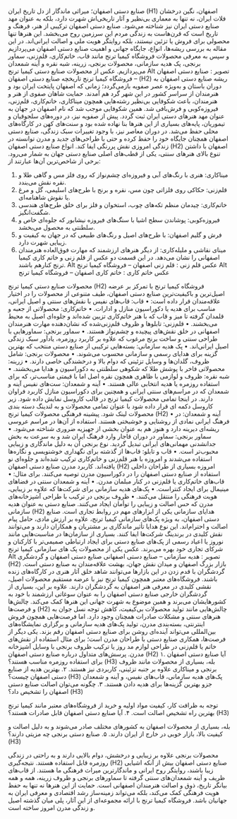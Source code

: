
صنایع دستی اصفهان؛ میراثی ماندگار از دل تاریخ ایران   (H1)
اصفهان، نگین درخشان فلات ایران، نه تنها به معماری بی‌نظیر و آثار تاریخی‌اش شهرت دارد، بلکه به عنوان مهد صنایع دستی ایران نیز شناخته می‌شود. صنایع دستی اصفهان ترکیبی از هنر، فرهنگ و تاریخ است که قرن‌هاست به زندگی مردم این سرزمین روح می‌بخشد. این هنرها تنها محصولی برای فروش یا تزئین نیستند، بلکه روایتگر هویت ملی و اصالت ایرانی‌اند. در این مقاله به بررسی ریشه‌ها، انواع، جایگاه جهانی و اهمیت صنایع دستی اصفهان می‌پردازیم و سپس به معرفی محصولات فروشگاه کیمیا ترنج مانند قاب، خاتم‌کاری، قلم‌زنی، سماور برنجی، پک هدیه سازمانی، محصولات برنجی، زرینه، شبه نقره و آینه شمعدان می‌پردازیم.
عکس از محصولات صنایع دستی کیمیا ترنج
Alt  تصویر : صنایع دستی اصفهان – فروشگاه کیمیا ترنج
تاریخچه صنایع دستی اصفهان  (H2)
ریشه صنایع دستی اصفهان به دوران باستان و به‌ویژه عصر صفویه بازمی‌گردد؛ زمانی که اصفهان پایتخت ایران بود و هنرمندان از سراسر کشور در این شهر گرد هم آمدند. حمایت شاهان صفوی از هنر و هنرمندان، باعث شکوفایی بی‌نظیر رشته‌هایی همچون میناکاری، خاتم‌کاری، قلم‌زنی، فیروزه‌کوبی و فرش‌بافی شد. همین شکوفایی موجب شد که نام اصفهان در جهان به عنوان مهد هنرهای دستی ایران ثبت گردد. پیش از صفویه نیز، در دوره‌های سلجوقیان و تیموریان، پایه‌های بسیاری از این هنرها بنا نهاده شده بود و سنت‌های کهن در کارگاه‌های محلی حفظ می‌شد.
در دوران معاصر نیز، با وجود تغییرات سبک زندگی، صنایع دستی اصفهان همچنان جایگاه خود را حفظ کرده و حتی با طراحی‌های جدید و مدرن توانسته در زندگی امروزی نقش پررنگی ایفا کند.
انواع صنایع دستی اصفهان  (H2)
اصفهان با داشتن تنوع بالای هنرهای سنتی، یکی از قطب‌های اصلی صنایع دستی جهان به شمار می‌رود. برخی از شاخص‌ترین آن‌ها عبارتند از:
1.	میناکاری: هنری با رنگ‌های آبی و فیروزه‌ای چشم‌نواز که روی فلز مس و گاهی طلا و نقره نقش می‌بندد.
2.	قلم‌زنی: حکاکی روی فلزاتی چون مس، نقره و برنج با طرح‌های اسلیمی، گل و مرغ یا نقوش شاهنامه‌ای.
3.	خاتم‌کاری: چیدمان منظم تکه‌های چوب، استخوان و فلز برای خلق طرح‌های هندسی شگفت‌انگیز.
4.	فیروزه‌کوبی: پوشاندن سطح اشیا با سنگ‌های فیروزه نیشابور که جلوه‌ای خاص و سلطنتی به محصول می‌بخشد.
5.	فرش و گلیم اصفهان: با طرح‌های اصیل و رنگ‌های طبیعی که در جهان به کیفیت و زیبایی شهرت دارد.
6.	مینای نقاشی و ملیله‌کاری: از دیگر هنرهای ارزشمند که مهارت فوق‌العاده هنرمندان اصفهانی را نشان می‌دهد.
در این قسمت دو عکس از قلم زنی و خاتم کاری کیمیا ترنج کنارهم باشند.
Alt  عکس قلم زنی : قلم زنی اصفهان – فروشگاه کیمیا ترنج
Alt  عکس خاتم کاری : خاتم کاری اصفهان – فروشگاه کیمیا ترنج

محصولات صنایع دستی کیمیا ترنج (H2)
فروشگاه کیمیا ترنج با تمرکز بر عرضه اصیل‌ترین و باکیفیت‌ترین صنایع دستی اصفهان، طیف متنوعی از محصولات را در اختیار علاقه‌مندان قرار داده است:
•	قاب: قاب‌های نفیس با نقش‌های سنتی و اصیل ایرانی، مناسب برای هدیه یا دکوراسیون منازل و ادارات.
•	خاتم‌کاری: محصولاتی از جعبه و قلمدان گرفته تا میز و قاب که با هنر خاتم‌کاری تزیین شده‌اند و جلوه‌ای اصیل به محیط می‌بخشند.
•	قلم‌زنی: تابلوها و ظروف قلم‌زنی‌شده که نشان‌دهنده مهارت هنرمندان اصفهانی در خلق نقش‌های پیچیده و چشم‌نواز هستند.
•	سماور برنجی: سماورهایی با طراحی سنتی و ساخت برنج مرغوب که علاوه بر کاربرد روزمره، یادآور سبک زندگی اصیل ایرانی‌اند.
•	پک هدیه سازمانی: بسته‌هایی ترکیبی از صنایع دستی منتخب که بهترین گزینه برای هدایای رسمی و سازمانی محسوب می‌شوند.
•	محصولات برنجی: شامل ظروف، گلدان‌ها و وسایل تزئینی که دوام بالا و درخشندگی خاصی دارند.
•	زرینه: محصولاتی فاخر با پوشش طلا که شکوهی سلطنتی به دکوراسیون و هدایا می‌بخشند.
•	شبه نقره: ظروف و لوازمی با ظاهری همچون نقره اصل اما با قیمتی مناسب‌تر، که برای استفاده روزمره یا هدیه انتخابی عالی هستند.
•	آینه و شمعدان: ست‌های نفیس آینه و شمعدان که در مراسم‌های سنتی ایرانی و همچنین برای دکوراسیون منازل کاربرد فراوان دارند.
در اینجا تمامی محصولات کیمیا ترنج در قالب کاروسل نمایش داده شود. زیر کاروسل دکمه ای قرار داده شود با عنوان تمامی محصولات و به لندینگ دسته بندی محصولات لینک شود.
پیشینه فرهنگی محصولات کیمیا ترنج (H2)
•	آینه و شمعدان: در فرهنگ ایرانی نمادی از روشنایی و خوشبختی هستند. استفاده از آن‌ها در مراسم عروسی ریشه‌ای دیرینه دارد و هنوز هم به عنوان بخشی از جهیزیه ضروری شناخته می‌شود.
•	سماور برنجی: سماور در دوران قاجار وارد فرهنگ ایران شد و به سرعت به بخش جدانشدنی مهمانی‌های ایرانی تبدیل گردید. نوع برنجی آن به دلیل ماندگاری و زیبایی محبوب‌تر است.
•	قاب و تابلو: قاب‌ها از گذشته برای نگهداری خوشنویسی و نگاره‌ها استفاده می‌شدند و امروزه با هنر قلم‌زنی و خاتم‌کاری ترکیب شده‌اند و جلوه‌ای نو یافته‌اند.
کاربرد مدرن صنایع دستی اصفهان (H2)
امروزه بسیاری از طراحان داخلی استفاده از صنایع دستی اصفهان را در دکوراسیون مدرن توصیه می‌کنند. برای مثال:
•	قاب‌های خاتم‌کاری یا قلم‌زنی در کنار مبلمان مدرن.
•	آینه و شمعدان سنتی در فضاهای مینیمال برای ایجاد کنتراست.
•	پک‌های هدیه سازمانی برای شرکت‌ها که علاوه بر زیبایی، هویت فرهنگی را منتقل می‌کنند.
•	ظروف برنجی در ترکیب با طراحی آشپزخانه‌های مدرن که حس اصالت و زیبایی را توأمان ایجاد می‌کنند.
صنایع دستی به عنوان هدیه سازمانی (H2)
هدایای سازمانی یکی از ابزارهای مهم در روابط تجاری است. صنایع دستی اصفهان، به ویژه پک‌های سازمانی کیمیا ترنج، علاوه بر ارزش مادی، حامل پیام اصالت و احترام‌اند. این نوع هدایا تأثیر ماندگاری بر مشتریان و همکاران دارند و می‌توانند نقش کلیدی در برندینگ شرکت‌ها ایفا کنند. بسیاری از سازمان‌ها در مناسبت‌هایی مانند نوروز یا اعیاد رسمی از پک‌های صنایع دستی برای ایجاد ارتباطی صمیمی‌تر با کارکنان و شرکای تجاری خود بهره می‌برند.
عکس یکی از محصولات پک های سازمانی کیمیا ترنج
Alt   تصویر : هدیه سازمانی – صنایع دستی اصفهانی
صنایع دستی اصفهان و گردشگری (H2)
بازار بزرگ اصفهان و میدان نقش جهان، بهشت علاقه‌مندان به صنایع دستی است. گردشگران با قدم زدن در این بازارها می‌توانند شاهد خلق آثار هنری در کارگاه‌های زنده باشند. فروشگاه‌های معتبر همچون کیمیا ترنج نیز با عرضه مستقیم محصولات اصیل، نقشی کلیدی در معرفی هنر اصفهان به گردشگران دارند. علاوه بر این، بسیاری از گردشگران خارجی صنایع دستی اصفهان را به عنوان سوغاتی ارزشمند با خود به کشورهایشان می‌برند و همین موضوع به شهرت جهانی این هنرها کمک می‌کند.
چالش‌ها و فرصت‌ها (H2)
چالش‌هایی مانند تولید محصولات بی‌کیفیت، کاهش توجه نسل جوان به هنرهای سنتی و مشکلات صادرات همچنان وجود دارد. اما فرصت‌هایی همچون فروش اینترنتی، بسته‌بندی مدرن، تولید پک‌های هدیه سازمانی و برگزاری نمایشگاه‌های بین‌المللی می‌تواند آینده‌ای روشن برای صنایع دستی اصفهان رقم بزند.
یکی دیگر از فرصت‌ها، همکاری صنایع دستی با طراحان مدرن است؛ برای مثال استفاده از نقش‌های خاتم یا قلم‌زنی در طراحی لوازم مد روز یا ترکیب ظروف برنجی با وسایل آشپزخانه مدرن.
پرسش‌های متداول درباره صنایع دستی اصفهان (H2)
۱. آیا صنایع دستی اصفهان برای استفاده روزمره مناسب هستند؟ (H3)
بله، بسیاری از محصولات مانند ظروف برنجی و میناکاری علاوه بر جنبه تزئینی، کاربردی نیز هستند.
۲. بهترین هدیه از صنایع دستی اصفهان چیست؟ (H3)
پک‌های هدیه سازمانی، قاب‌های نفیس، و آینه و شمعدان جزو بهترین گزینه‌ها برای هدیه دادن هستند.
۳. چگونه می‌توان اصالت صنایع دستی اصفهان را تشخیص داد؟ (H3)

توجه به ظرافت کار، کیفیت مواد اولیه و خرید از فروشگاه‌های معتبر مانند کیمیا ترنج بهترین راه تشخیص اصالت است.
۴. آیا صنایع دستی اصفهان قابل صادرات هستند؟ (H3)

بله، بسیاری از محصولات اصفهان به کشورهای مختلف صادر می‌شوند و به دلیل اصالت و کیفیت بالا، بازار خوبی در خارج از ایران دارند.
۵. صنایع دستی برنجی چه مزیتی دارند؟ (H3)

محصولات برنجی علاوه بر زیبایی و درخشش، دوام بالایی دارند و به راحتی در زندگی روزمره قابل استفاده هستند.
نتیجه‌گیری (H2)
صنایع دستی اصفهان بیش از آنکه اشیایی زیبا باشند، روایتگر روح ایرانی و ماندگارترین میراث فرهنگی ما هستند. از قاب‌های ظریف و آینه شمعدان‌های سنتی گرفته تا سماورهای برنجی و ظروف زرینه، همه و همه بیانگر تاریخ، ذوق و اصالت هنرمندان اصفهانی است. حمایت از این هنرها نه تنها به حفظ هویت فرهنگی کمک می‌کند، بلکه می‌تواند زمینه‌ساز رشد اقتصادی و معرفی ایران به جهانیان باشد. فروشگاه کیمیا ترنج با ارائه مجموعه‌ای از این آثار، پلی میان گذشته اصیل و زندگی مدرن امروز ساخته است.

